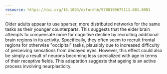 ```yaml
---
resource: https://doi.org/10.1093/oxfordhb/9780199675111.001.0001
---
```


Older adults appear to use sparser, more distributed networks for the same tasks as their younger counterparts. This suggests that the elder brain attempts to compensate more for cognitive decline by recruiting additional brain regions in its activity. Specifically, they often seem to recruit frontal regions for otherwise "occipital" tasks, plausibly due to increased difficulty of perceiving sensations from decayed eyes. However, this effect could also be simply a result of neurons becoming less specialized with age in terms of their receptive fields. This adaptation suggests that ageing is an active process involving neurplasticity.